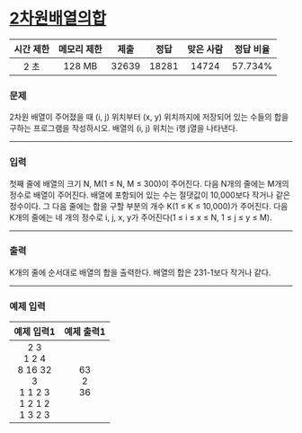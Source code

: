 # [2차원배열의합](https://www.acmicpc.net/problem/2167)

<div align = center>

| 시간 제한 | 메모리 제한 | 제출  | 정답  | 맞은 사람 | 정답 비율 |
| :-------: | :---------: | :---: | :---: | :-------: | :-------: |
|   2 초    |   128 MB    | 32639 | 18281 |   14724   |  57.734%  |

</div>

### 문제

2차원 배열이 주어졌을 때 (i, j) 위치부터 (x, y) 위치까지에 저장되어 있는 수들의 합을 구하는 프로그램을 작성하시오. 배열의 (i, j) 위치는 i행 j열을 나타낸다.

---

### 입력

첫째 줄에 배열의 크기 N, M(1 ≤ N, M ≤ 300)이 주어진다. 다음 N개의 줄에는 M개의 정수로 배열이 주어진다. 배열에 포함되어 있는 수는 절댓값이 10,000보다 작거나 같은 정수이다. 그 다음 줄에는 합을 구할 부분의 개수 K(1 ≤ K ≤ 10,000)가 주어진다. 다음 K개의 줄에는 네 개의 정수로 i, j, x, y가 주어진다(1 ≤ i ≤ x ≤ N, 1 ≤ j ≤ y ≤ M).

---

### 출력

K개의 줄에 순서대로 배열의 합을 출력한다. 배열의 합은 231-1보다 작거나 같다.

---

### 예제 입력

|                             예제 입력1                              |   예제 출력1    |
| :-----------------------------------------------------------------: | :-------------: |
| 2 3<br/>1 2 4<br/>8 16 32<br/>3<br/>1 1 2 3<br/>1 2 1 2<br/>1 3 2 3 | 63<br/>2<br/>36 |
